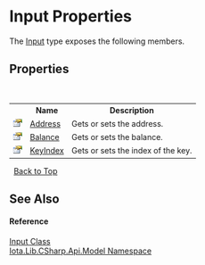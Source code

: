 # Input Properties
 

The <a href="T_Iota_Lib_CSharp_Api_Model_Input">Input</a> type exposes the following members.


## Properties
&nbsp;<table><tr><th></th><th>Name</th><th>Description</th></tr><tr><td>![Public property](media/pubproperty.gif "Public property")</td><td><a href="P_Iota_Lib_CSharp_Api_Model_Input_Address">Address</a></td><td>
Gets or sets the address.</td></tr><tr><td>![Public property](media/pubproperty.gif "Public property")</td><td><a href="P_Iota_Lib_CSharp_Api_Model_Input_Balance">Balance</a></td><td>
Gets or sets the balance.</td></tr><tr><td>![Public property](media/pubproperty.gif "Public property")</td><td><a href="P_Iota_Lib_CSharp_Api_Model_Input_KeyIndex">KeyIndex</a></td><td>
Gets or sets the index of the key.</td></tr></table>&nbsp;
<a href="#input-properties">Back to Top</a>

## See Also


#### Reference
<a href="T_Iota_Lib_CSharp_Api_Model_Input">Input Class</a><br /><a href="N_Iota_Lib_CSharp_Api_Model">Iota.Lib.CSharp.Api.Model Namespace</a><br />